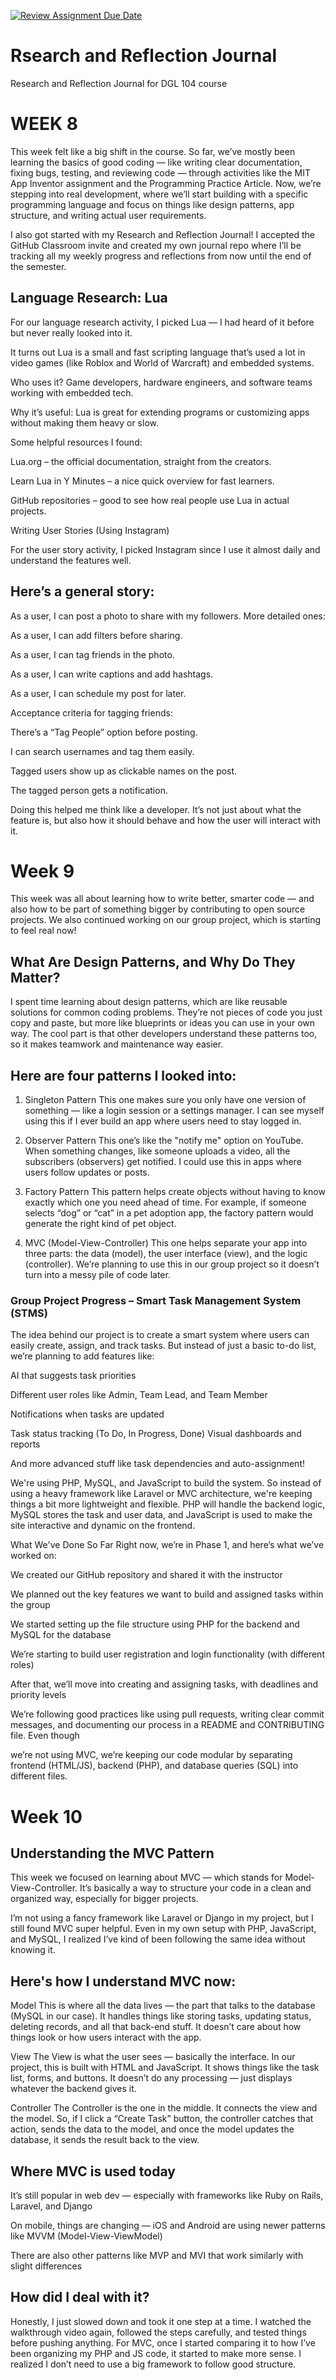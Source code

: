 [![Review Assignment Due Date](https://classroom.github.com/assets/deadline-readme-button-22041afd0340ce965d47ae6ef1cefeee28c7c493a6346c4f15d667ab976d596c.svg)](https://classroom.github.com/a/MMj2nZMu)
# Rsearch and Reflection Journal
Research and Reflection Journal for DGL 104 course

# WEEK 8

This week felt like a big shift in the course. So far, we’ve mostly been learning the basics of good coding — like writing clear documentation, fixing bugs, testing, and reviewing code — through activities like the MIT App Inventor assignment and the Programming Practice Article. Now, we’re stepping into real development, where we’ll start building with a specific programming language and focus on things like design patterns, app structure, and writing actual user requirements.

I also got started with my Research and Reflection Journal! I accepted the GitHub Classroom invite and created my own journal repo where I’ll be tracking all my weekly progress and reflections from now until the end of the semester.

## Language Research: Lua
For our language research activity, I picked Lua — I had heard of it before but never really looked into it. 

It turns out Lua is a small and fast scripting language that’s used a lot in video games (like Roblox and World of Warcraft) and embedded systems.

Who uses it? Game developers, hardware engineers, and software teams working with embedded tech.

Why it’s useful: Lua is great for extending programs or customizing apps without making them heavy or slow.

Some helpful resources I found:

Lua.org – the official documentation, straight from the creators.

Learn Lua in Y Minutes – a nice quick overview for fast learners.

GitHub repositories – good to see how real people use Lua in actual projects.

Writing User Stories (Using Instagram)

For the user story activity, I picked Instagram since I use it almost daily and understand the features well.

## Here’s a general story:

As a user, I can post a photo to share with my followers.
More detailed ones:

As a user, I can add filters before sharing.

As a user, I can tag friends in the photo.

As a user, I can write captions and add hashtags.

As a user, I can schedule my post for later.

Acceptance criteria for tagging friends:

There’s a “Tag People” option before posting.

I can search usernames and tag them easily.

Tagged users show up as clickable names on the post.

The tagged person gets a notification.

Doing this helped me think like a developer. It’s not just about what the feature is, but also how it should behave and how the user will interact with it.


# Week 9 

This week was all about learning how to write better, smarter code — and also how to be part of something bigger by contributing to open source projects. We also continued working on our group project, which is starting to feel real now!

## What Are Design Patterns, and Why Do They Matter?

I spent time learning about design patterns, which are like reusable solutions for common coding problems. They’re not pieces of code you just copy and paste, but more like blueprints or ideas you can use in your own way. The cool part is that other developers understand these patterns too, so it makes teamwork and maintenance way easier.

## Here are four patterns I looked into:

1. Singleton Pattern
This one makes sure you only have one version of something — like a login session or a settings manager. I can see myself using this if I ever build an app where users need to stay logged in.

2. Observer Pattern
This one’s like the "notify me" option on YouTube. When something changes, like someone uploads a video, all the subscribers (observers) get notified. I could use this in apps where users follow updates or posts.

3. Factory Pattern
This pattern helps create objects without having to know exactly which one you need ahead of time. For example, if someone selects “dog” or “cat” in a pet adoption app, the factory pattern would generate the right kind of pet object.

4. MVC (Model-View-Controller)
This one helps separate your app into three parts: the data (model), the user interface (view), and the logic (controller). We’re planning to use this in our group project so it doesn’t turn into a messy pile of code later.

### Group Project Progress – Smart Task Management System (STMS)

The idea behind our project is to create a smart system where users can easily create, assign, and track tasks. But instead of just a basic to-do list, we’re planning to add features like:

AI that suggests task priorities

Different user roles like Admin, Team Lead, and Team Member

Notifications when tasks are updated

Task status tracking (To Do, In Progress, Done)
Visual dashboards and reports

And more advanced stuff like task dependencies and auto-assignment!

We're using PHP, MySQL, and JavaScript to build the system. So instead of using a heavy framework like Laravel or MVC architecture, we're keeping things a bit more lightweight and flexible. PHP will handle the backend logic, MySQL stores the task and user data, and JavaScript is used to make the site interactive and dynamic on the frontend.

 What We've Done So Far
Right now, we’re in Phase 1, and here’s what we’ve worked on:

We created our GitHub repository and shared it with the instructor
 
We planned out the key features we want to build and assigned tasks within the group

We started setting up the file structure using PHP for the backend and MySQL for the database

 We’re starting to build user registration and login functionality (with different roles)
 
After that, we’ll move into creating and assigning tasks, with deadlines and priority levels

We’re following good practices like using pull requests, writing clear commit messages, and documenting our process in a README and CONTRIBUTING file. Even though 

we’re not using MVC, we’re keeping our code modular by separating frontend (HTML/JS), backend (PHP), and database queries (SQL) into different files.

# Week 10

## Understanding the MVC Pattern

This week we focused on learning about MVC — which stands for Model-View-Controller. It’s basically a way to structure your code in a clean and organized way, especially for bigger projects.

I’m not using a fancy framework like Laravel or Django in my project, but I still found MVC super helpful. Even in my own setup with PHP, JavaScript, and MySQL, I realized I’ve kind of been following the same idea without knowing it.

## Here's how I understand MVC now:

Model
This is where all the data lives — the part that talks to the database (MySQL in our case). It handles things like storing tasks, updating status, deleting records, and all that back-end stuff. It doesn’t care about how things look or how users interact with the app.

View
The View is what the user sees — basically the interface. In our project, this is built with HTML and JavaScript. It shows things like the task list, forms, and buttons. It doesn’t do any processing — just displays whatever the backend gives it.

Controller
The Controller is the one in the middle. It connects the view and the model. So, if I click a “Create Task” button, the controller catches that action, sends the data to the model, and once the model updates the database, it sends the result back to the view.

## Where MVC is used today

It’s still popular in web dev — especially with frameworks like Ruby on Rails, Laravel, and Django

On mobile, things are changing — iOS and Android are using newer patterns like MVVM (Model-View-ViewModel)

There are also other patterns like MVP and MVI that work similarly with slight differences

## How did I deal with it?
Honestly, I just slowed down and took it one step at a time. I watched the walkthrough video again, followed the steps carefully, and tested things before pushing anything. For MVC, once I started comparing it to how I’ve been organizing my PHP and JS code, it started to make more sense. I realized I don’t need to use a big framework to follow good structure.
